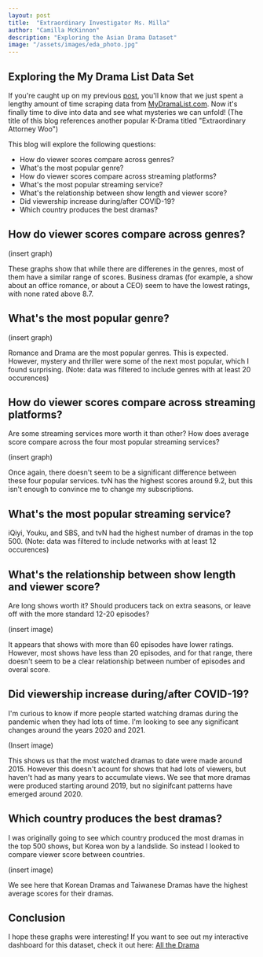 ```yaml
---
layout: post
title:  "Extraordinary Investigator Ms. Milla"
author: "Camilla McKinnon"
description: "Exploring the Asian Drama Dataset"
image: "/assets/images/eda_photo.jpg"
--- 
```


## Exploring the My Drama List Data Set

If you're caught up on my previous <a href="https://camilla47.github.io/2023/12/09/data-collect.html" target="_blank">post</a>, you'll know that we just spent a lengthy amount of time scraping data from <a href="https://mydramalist.com/" target="_blank">MyDramaList.com</a>. Now it's finally time to dive into data and see what mysteries we can unfold! (The title of this blog references another popular K-Drama titled "Extraordinary Attorney Woo")

This blog will explore the following questions:
* How do viewer scores compare across genres?
* What's the most popular genre?
* How do viewer scores compare across streaming platforms?
* What's the most popular streaming service?
* What's the relationship between show length and viewer score?
* Did viewership increase during/after COVID-19?
* Which country produces the best dramas?

## How do viewer scores compare across genres?

(insert graph)

These graphs show that while there are differenes in the genres, most of them have a similar range of scores. Business dramas (for example, a show about an office romance, or about a CEO) seem to have the lowest ratings, with none rated above 8.7.

## What's the most popular genre?

(insert graph)

Romance and Drama are the most popular genres. This is expected. However, mystery and thriller were some of the next most popular, which I found surprising. (Note: data was filtered to include genres with at least 20 occurences)

## How do viewer scores compare across streaming platforms?

Are some streaming services more worth it than other? How does average score compare across the four most popular streaming services?

(insert graph)

Once again, there doesn't seem to be a significant difference between these four popular services. tvN has the highest scores around 9.2, but this isn't enough to convince me to change my subscriptions.

## What's the most popular streaming service?

iQiyi, Youku, and SBS, and tvN had the highest number of dramas in the top 500. (Note: data was filtered to include networks with at least 12 occurences)

## What's the relationship between show length and viewer score?

Are long shows worth it? Should producers tack on extra seasons, or leave off with the more standard 12-20 episodes?

(insert image)

It appears that shows with more than 60 episodes have lower ratings. However, most shows have less than 20 episodes, and for that range, there doesn't seem to be a clear relationship between number of episodes and overal score.

## Did viewership increase during/after COVID-19?

I'm curious to know if more people started watching dramas during the pandemic when they had lots of time. I'm looking to see any significant changes around the years 2020 and 2021.

(Insert image)

This shows us that the most watched dramas to date were made around 2015. However this doesn't acount for shows that had lots of viewers, but haven't had as many years to accumulate views. We see that more dramas were produced starting around 2019, but no siginifcant patterns have emerged around 2020. 

## Which country produces the best dramas?

I was originally going to see which country produced the most dramas in the top 500 shows, but Korea won by a landslide. So instead I looked to compare viewer score between countries.

(insert image)

We see here that Korean Dramas and Taiwanese Dramas have the highest average scores for their dramas.

## Conclusion

I hope these graphs were interesting! If you want to see out my interactive dashboard for this dataset, check it out here: <a href="https://explore-mdl.streamlit.app/" target="_blank">All the Drama</a>
